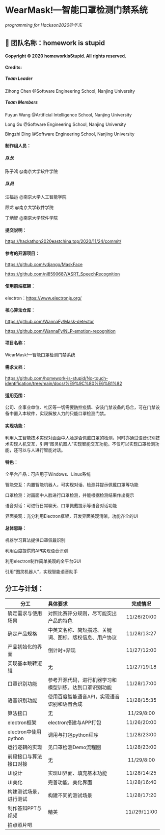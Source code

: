 # WearMask!—智能口罩检测门禁系统
###### programming for Hackson2020@华东

## 👋 团队名称：homework is stupid

#### Copyright © 2020 homeworkIsStupid. All rights reserved.

#### Credits: 

##### Team Leader

Zihong Chen @Software Engineering School, Nanjing University

##### Team Members

Fuyun Wang @Artificial Intelligence School, Nanjing University

Long Gu @Software Engineering School, Nanjing University

Bingzhi Ding @Software Engineering School, Nanjing University

#### 制作组人员：

##### 队长

陈子鸿 @南京大学软件学院

##### 队员

汪福运 @南京大学人工智能学院

顾龙 @南京大学软件学院

丁炳智 @南京大学软件学院

#### 提交说明：

https://hackathon2020eastchina.top/2020/11/24/commit/

#### 参考的开源项目：

https://github.com/vdjango/MaskFace

https://github.com/nl8590687/ASRT_SpeechRecognition

#### 使用前端框架：

electron：https://www.electronjs.org/

#### 核心算法仓库：

https://github.com/WannaFy/Mask-detector

https://github.com/WannaFy/NLP-emotion-recognition

#### **项目名称**：

WearMask!—智能口罩检测门禁系统

#### **需求文档**：

https://github.com/homework-is-stupid/No-touch-identification/tree/main/docs/%E9%9C%80%E6%B1%82

#### **适用范围**：

公司、企事业单位、社区等一切需要防控疫情、安装门禁设备的场合，可在门禁设备中置入本软件，实现解放人力的只能口罩检测门禁。

#### **实现功能**：

利用人工智能技术实现对画面中人脸是否佩戴口罩的检测，同时亦通过语音识别技术实现人机交互，引用“图灵机器人”实现智能交互功能。不仅可以实现口罩检测功能，还可以与人进行智能对话。

#### **特色**：

全平台产品：可应用于Windows、Linux系统

智能交互：内置智能机器人，可实现对话、检测并提示佩戴口罩等功能

口罩检测：对画面中人脸进行口罩检测，并能根据检测结果作出提示

语音对话：可进行日常聊天、口罩佩戴提示等语音对话功能

界面美观：充分利用Electron框架，开发界面美观清晰，功能齐全的UI

#### **总体思路**：

机器学习算法提供口罩佩戴识别

利用百度提供的API实现语音识别

利用electron制作简单美观的全平台GUI

引用“图灵机器人”，实现智能语音助手

## 分工与计划：

| 分工                   | 具体要求                                               |   完成情况   |
| ---------------------- | :----------------------------------------------------- | :----------: |
| 确定需求与使用场景     | 对照比赛评分规则，尽可能突出产品的特色                 | 11/26/20:00  |
| 确定产品规格           | 中英文名称、简短描述、关键词、图标、版权信息、用户协议 | 11/28/13:27  |
| 产品初始化的界面       | 倒计时+渐现                                            | 11/27/12:00  |
| 实现基本跳转逻辑       | 无                                                     | 11/27/19:18  |
| 口罩识别功能           | 参考开源代码，进行机器学习和模型训练，达到口罩识别功能 | 11/28/17:00  |
| 语音识别功能           | 使用百度智能语音API，实现语音识别和语音合成            | 11/28/15:35  |
| 算法接口               | 无                                                     |  11/29/8:00  |
| electron框架           | electron搭建与APP打包                                  | 11/26/20:00  |
| electron中使用python   | 调用与打包python程序                                   | 11/28/23:00  |
| 运行逻辑的实现         | 见口罩检测Demo流程图                                   | 11/28/23:00  |
| 前段接口与算法接口对接 | 无                                                     |  11/29/8:00  |
| UI设计                 | 实现UI界面、填充基本功能                               | 11/28/14:25  |
| UI美化                 | 完善功能，美化界面                                     | 11/28/16:40  |
| 构建测试场景，进行测试 | 构建不同的测试场景                                     | 11/28/17:20  |
| 制作答辩PPT与视频      | 精美                                                   | 11//29/11:00 |
| 拍点照片吧             |                                                        |              |

